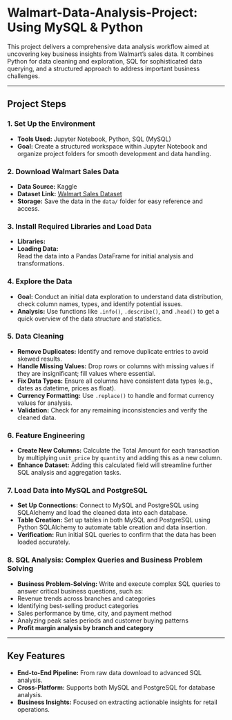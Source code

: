 # Walmart-Data-Analysis-Project: Using MySQL & Python

This project delivers a comprehensive data analysis workflow aimed at uncovering key business insights from Walmart’s sales data. It combines Python for data cleaning and exploration, SQL for sophisticated data querying, and a structured approach to address important business challenges.

---

## Project Steps

### 1. Set Up the Environment
- **Tools Used:** Jupyter Notebook, Python, SQL (MySQL)
- **Goal:** Create a structured workspace within Jupyter Notebook and organize project folders for smooth development and data handling.

### 2. Download Walmart Sales Data
- **Data Source:** Kaggle  
- **Dataset Link:** [Walmart Sales Dataset](https://www.kaggle.com/datasets/najir0123/walmart-10k-sales-datasets)
- **Storage:** Save the data in the `data/` folder for easy reference and access.

### 3. Install Required Libraries and Load Data
- **Libraries:**  
- **Loading Data:**  
Read the data into a Pandas DataFrame for initial analysis and transformations.

### 4. Explore the Data
- **Goal:** Conduct an initial data exploration to understand data distribution, check column names, types, and identify potential issues.
- **Analysis:** Use functions like `.info()`, `.describe()`, and `.head()` to get a quick overview of the data structure and statistics.

### 5. Data Cleaning
- **Remove Duplicates:** Identify and remove duplicate entries to avoid skewed results.
- **Handle Missing Values:** Drop rows or columns with missing values if they are insignificant; fill values where essential.
- **Fix Data Types:** Ensure all columns have consistent data types (e.g., dates as datetime, prices as float).
- **Currency Formatting:** Use `.replace()` to handle and format currency values for analysis.
- **Validation:** Check for any remaining inconsistencies and verify the cleaned data.

### 6. Feature Engineering
- **Create New Columns:** Calculate the Total Amount for each transaction by multiplying `unit_price` by `quantity` and adding this as a new column.
- **Enhance Dataset:** Adding this calculated field will streamline further SQL analysis and aggregation tasks.

### 7. Load Data into MySQL and PostgreSQL
- **Set Up Connections:** Connect to MySQL and PostgreSQL using SQLAlchemy and load the cleaned data into each database.
- **Table Creation:** Set up tables in both MySQL and PostgreSQL using Python SQLAlchemy to automate table creation and data insertion.
- **Verification:** Run initial SQL queries to confirm that the data has been loaded accurately.

### 8. SQL Analysis: Complex Queries and Business Problem Solving
- **Business Problem-Solving:** Write and execute complex SQL queries to answer critical business questions, such as:
- Revenue trends across branches and categories
- Identifying best-selling product categories
- Sales performance by time, city, and payment method
- Analyzing peak sales periods and customer buying patterns
- **Profit margin analysis by branch and category**

---

## Key Features

- **End-to-End Pipeline:** From raw data download to advanced SQL analysis.
- **Cross-Platform:** Supports both MySQL and PostgreSQL for database analysis.
- **Business Insights:** Focused on extracting actionable insights for retail operations.
